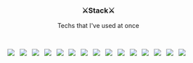 <div align="center">
  <h3>⚔Stack⚔</h3>
  <p> Techs that I've used at once <p> <br>
  <div style="display:inline">
    <img src="https://img.shields.io/badge/HTML5-E34F26?style=flat-square&logo=HTML5&logoColor=white"/> &nbsp
    <img src="https://img.shields.io/badge/CSS3-1572B6?style=flat-square&logo=CSS3&logoColor=white"/> &nbsp
    <img src="https://img.shields.io/badge/JavaScript-F7DF1E?style=flat-square&logo=JavaScript&logoColor=white"/> &nbsp
    <img src="https://img.shields.io/badge/C-A8B9CC?style=flat-square&logo=C&logoColor=white"/> &nbsp
    <img src="https://img.shields.io/badge/C++-00599C?style=flat-square&logo=c%2B%2B&logoColor=white"/> &nbsp
    <img src="https://img.shields.io/badge/Java-007396?style=flat-square&logo=Java&logoColor=white"/> &nbsp
    <img src="https://img.shields.io/badge/Kotlin-0095D5?style=flat-square&logo=Kotlin&logoColor=white"/> &nbsp
    <img src="https://img.shields.io/badge/Swift-FA7347?style=flat-square&logo=Swift&logoColor=white"/> &nbsp
    <img src="https://img.shields.io/badge/MySQL-4479A1?style=flat-square&logo=MySQL&logoColor=white"/> &nbsp
    <img src="https://img.shields.io/badge/Spring-6DB33F?style=flat-square&logo=Spring&logoColor=white"/> &nbsp
    <img src="https://img.shields.io/badge/React-61DAFB?style=flat-square&logo=React&logoColor=white"/> &nbsp
    <img src="https://img.shields.io/badge/React Router-CA4245?style=flat-square&logo=React Router&logoColor=white"/> &nbsp
    <img src="https://img.shields.io/badge/Ant Design-0170FE?style=flat-square&logo=Ant Design&logoColor=white"/> &nbsp
    <img src="https://img.shields.io/badge/Android Studio-3DDC84?style=flat-square&logo=Android Studio&logoColor=white"/> &nbsp
    <img src="https://img.shields.io/badge/Xcode-1575F9?style=flat-square&logo=Xcode&logoColor=white"/> &nbsp
  </div>
</div>
<!--
**reader-wh94/reader-wh94** is a ✨ _special_ ✨ repository because its `README.md` (this file) appears on your GitHub profile.

Here are some ideas to get you started:

- 🔭 I’m currently working on ...
- 🌱 I’m currently learning ...
- 👯 I’m looking to collaborate on ...
- 🤔 I’m looking for help with ...
- 💬 Ask me about ...
- 📫 How to reach me: ...
- 😄 Pronouns: ...
- ⚡ Fun fact: ...
-->
